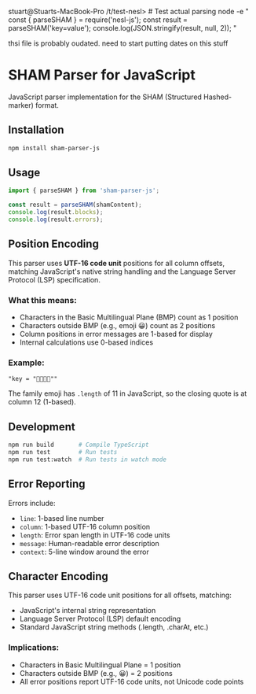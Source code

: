 

stuart@Stuarts-MacBook-Pro /t/test-nesl> # Test actual parsing
                                         node -e "
                                         const { parseSHAM } = require('nesl-js');
                                         const result = parseSHAM('key=value');
                                         console.log(JSON.stringify(result, null, 2));
                                         "

thsi file is probably oudated.  need to start putting dates on this stuff


# SHAM Parser for JavaScript

JavaScript parser implementation for the SHAM (Structured Hashed-marker) format.

## Installation

```bash
npm install sham-parser-js
```

## Usage

```javascript
import { parseSHAM } from 'sham-parser-js';

const result = parseSHAM(shamContent);
console.log(result.blocks);
console.log(result.errors);
```

## Position Encoding

This parser uses **UTF-16 code unit** positions for all column offsets, matching JavaScript's native string handling and the Language Server Protocol (LSP) specification.

### What this means:
- Characters in the Basic Multilingual Plane (BMP) count as 1 position
- Characters outside BMP (e.g., emoji 😀) count as 2 positions
- Column positions in error messages are 1-based for display
- Internal calculations use 0-based indices

### Example:
```
"key = "👨‍👩‍👧‍👦""
```
The family emoji has `.length` of 11 in JavaScript, so the closing quote is at column 12 (1-based).

## Development

```bash
npm run build       # Compile TypeScript
npm run test        # Run tests
npm run test:watch  # Run tests in watch mode
```

## Error Reporting

Errors include:
- `line`: 1-based line number
- `column`: 1-based UTF-16 column position
- `length`: Error span length in UTF-16 code units
- `message`: Human-readable error description
- `context`: 5-line window around the error

## Character Encoding

This parser uses UTF-16 code unit positions for all offsets, matching:
- JavaScript's internal string representation
- Language Server Protocol (LSP) default encoding
- Standard JavaScript string methods (.length, .charAt, etc.)

### Implications:
- Characters in Basic Multilingual Plane = 1 position
- Characters outside BMP (e.g., 😀) = 2 positions  
- All error positions report UTF-16 code units, not Unicode code points